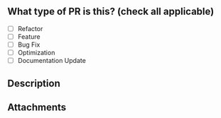 ## What type of PR is this? (check all applicable)

- [ ] Refactor
- [ ] Feature
- [ ] Bug Fix
- [ ] Optimization
- [ ] Documentation Update

## Description

## Attachments